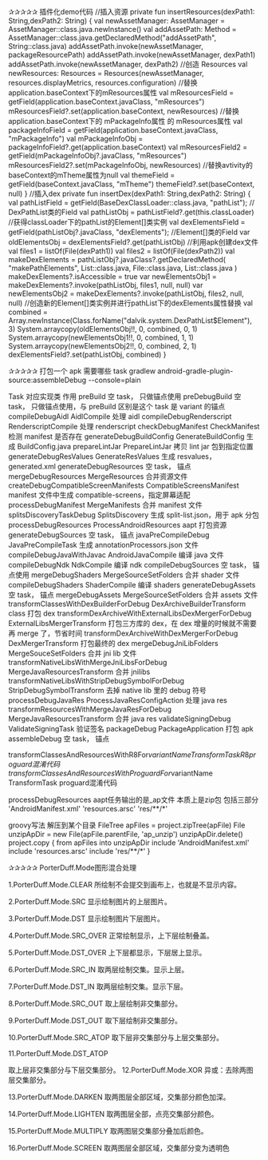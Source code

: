 ✰✰✰✰✰
插件化demo代码
    //插入资源
    private fun insertResources(dexPath1: String,dexPath2: String) {
        val newAssetManager: AssetManager = AssetManager::class.java.newInstance()
        val addAssetPath: Method = AssetManager::class.java.getDeclaredMethod("addAssetPath", String::class.java)
        addAssetPath.invoke(newAssetManager, packageResourcePath)
        addAssetPath.invoke(newAssetManager, dexPath1)
        addAssetPath.invoke(newAssetManager, dexPath2)
        //创造  Resources
        val newResources: Resources =
            Resources(newAssetManager, resources.displayMetrics, resources.configuration)
        //替换application.baseContext下的mResources属性
        val mResourcesField = getField(application.baseContext.javaClass, "mResources")
        mResourcesField?.set(application.baseContext, newResources)
        //替换application.baseContext下的 mPackageInfo属性 的 mResources属性
        val packageInfoField = getField(application.baseContext.javaClass, "mPackageInfo")
        val mPackageInfoObj = packageInfoField?.get(application.baseContext)
        val mResourcesField2 = getField(mPackageInfoObj?.javaClass, "mResources")
        mResourcesField2?.set(mPackageInfoObj, newResources)
        //替换avtivity的baseContext的mTheme属性为null
        val themeField = getField(baseContext.javaClass, "mTheme")
        themeField?.set(baseContext, null)
    }
    //插入dex
    private fun insertDex(dexPath1: String,dexPath2: String) {
        val pathListField =
            getField(BaseDexClassLoader::class.java, "pathList"); // DexPathList类的Field
        val pathListObj = pathListField?.get(this.classLoader)
        //获得classLoader下的pathList的Element[]类实例
        val dexElementsField = getField(pathListObj?.javaClass, "dexElements"); //Element[]类的Field
        var oldElementsObj = dexElementsField?.get(pathListObj)
        //利用apk创建dex文件
        val files1 = listOf<File>(File(dexPath1))
        val files2 = listOf<File>(File(dexPath2))
        val makeDexElements = pathListObj?.javaClass?.getDeclaredMethod(
            "makePathElements",
            List::class.java,
            File::class.java,
            List::class.java
        )
        makeDexElements?.isAccessible = true
        var newElementsObj1 = makeDexElements?.invoke(pathListObj, files1, null, null)
        var newElementsObj2 = makeDexElements?.invoke(pathListObj, files2, null, null)
        //创造新的Element[]类实例并进行pathList下的dexElements属性替换
        val combined = Array.newInstance(Class.forName("dalvik.system.DexPathList\$Element"), 3)
        System.arraycopy(oldElementsObj!!, 0, combined, 0, 1)
        System.arraycopy(newElementsObj1!!, 0, combined, 1, 1)
        System.arraycopy(newElementsObj2!!, 0, combined, 2, 1)
        dexElementsField?.set(pathListObj, combined)
    }


✰✰✰✰✰
打包一个 apk 需要哪些 task
gradlew android-gradle-plugin-source:assembleDebug --console=plain

Task	                                                对应实现类	                  作用
preBuild	 	                                        空 task，                     只做锚点使用
preDebugBuild	 	                                    空 task，                     只做锚点使用，与 preBuild 区别是这个 task 是 variant 的锚点
compileDebugAidl	                                    AidlCompile	                  处理 aidl
compileDebugRenderscript	                            RenderscriptCompile	          处理 renderscript
checkDebugManifest	                                    CheckManifest	              检测 manifest 是否存在
generateDebugBuildConfig	                            GenerateBuildConfig	           生成 BuildConfig.java
prepareLintJar	                                        PrepareLintJar	               拷贝 lint jar 包到指定位置
generateDebugResValues	                                GenerateResValues	           生成 resvalues，generated.xml
generateDebugResources	 	                            空 task，                       锚点
mergeDebugResources	                                    MergeResources	               合并资源文件
createDebugCompatibleScreenManifests	                CompatibleScreensManifest	    manifest 文件中生成 compatible-screens，指定屏幕适配
processDebugManifest	                                MergeManifests	                合并 manifest 文件
splitsDiscoveryTaskDebug	                            SplitsDiscovery	                生成 split-list.json，用于 apk 分包
processDebugResources	                                ProcessAndroidResources	aapt    打包资源
generateDebugSources	 	                            空 task，                       锚点
javaPreCompileDebug	                                    JavaPreCompileTask	            生成 annotationProcessors.json 文件
compileDebugJavaWithJavac	                            AndroidJavaCompile	            编译 java 文件
compileDebugNdk	NdkCompile	                            编译                             ndk
compileDebugSources	 	                                空 task，                        锚点使用
mergeDebugShaders	                                    MergeSourceSetFolders	         合并 shader 文件
compileDebugShaders	                                    ShaderCompile	                 编译 shaders
generateDebugAssets	 	                                空 task，                         锚点
mergeDebugAssets	                                    MergeSourceSetFolders	          合并 assets 文件
transformClassesWithDexBuilderForDebug	                DexArchiveBuilderTransform	      class 打包 dex
transformDexArchiveWithExternalLibsDexMergerForDebug	ExternalLibsMergerTransform	      打包三方库的 dex，在 dex 增量的时候就不需要再 merge 了，节省时间
transformDexArchiveWithDexMergerForDebug	            DexMergerTransform	              打包最终的 dex
mergeDebugJniLibFolders	MergeSouceSetFolders	        合并 jni                          lib 文件
transformNativeLibsWithMergeJniLibsForDebug	            MergeJavaResourcesTransform	      合并 jnilibs
transformNativeLibsWithStripDebugSymbolForDebug	        StripDebugSymbolTransform	      去掉 native lib 里的 debug 符号
processDebugJavaRes                                   	ProcessJavaResConfigAction	      处理 java res
transformResourcesWithMergeJavaResForDebug	            MergeJavaResourcesTransform	      合并 java res
validateSigningDebug	                                ValidateSigningTask	              验证签名
packageDebug	                                        PackageApplication                打包 apk
assembleDebug	                                        空 task，                          锚点

transformClassesAndResourcesWithR8For$variantName        TransformTask          R8 proguard混淆代码                       
transformClassesAndResourcesWithProguardFor$variantName  TransformTask          proguard混淆代码   


processDebugResources aapt任务输出的是_ap文件 本质上是zip包
包括三部分
'AndroidManifest.xml'
'resources.arsc'
'res/**/*'

groovy写法 解压到某个目录
FileTree apFiles = project.zipTree(apFile)
File unzipApDir = new File(apFile.parentFile, 'ap_unzip')
unzipApDir.delete()
project.copy {
    from apFiles
    into unzipApDir
    include 'AndroidManifest.xml'
    include 'resources.arsc'
    include 'res/**/*'
}


✰✰✰✰✰
PorterDuff.Mode图形混合处理

1.PorterDuff.Mode.CLEAR
所绘制不会提交到画布上，也就是不显示内容。

2.PorterDuff.Mode.SRC
显示绘制图片的上层图片。

3.PorterDuff.Mode.DST
显示绘制图片下层图片。

4.PorterDuff.Mode.SRC_OVER
正常绘制显示，上下层绘制叠盖。

5.PorterDuff.Mode.DST_OVER
上下层都显示，下层居上显示。

6.PorterDuff.Mode.SRC_IN
取两层绘制交集。显示上层。

7.PorterDuff.Mode.DST_IN
取两层绘制交集。显示下层。

8.PorterDuff.Mode.SRC_OUT
取上层绘制非交集部分。

9.PorterDuff.Mode.DST_OUT
取下层绘制非交集部分。

10.PorterDuff.Mode.SRC_ATOP
取下层非交集部分与上层交集部分。

11.PorterDuff.Mode.DST_ATOP

取上层非交集部分与下层交集部分。
12.PorterDuff.Mode.XOR
异或：去除两图层交集部分。

13.PorterDuff.Mode.DARKEN
取两图层全部区域，交集部分颜色加深。

14.PorterDuff.Mode.LIGHTEN
取两图层全部，点亮交集部分颜色。

15.PorterDuff.Mode.MULTIPLY
取两图层交集部分叠加后颜色。

16.PorterDuff.Mode.SCREEN
取两图层全部区域，交集部分变为透明色
                                                         

   
   